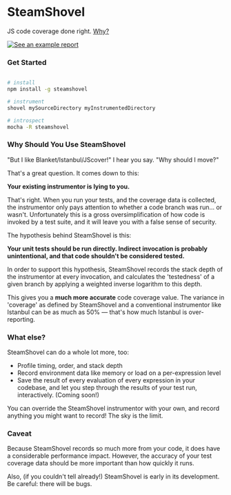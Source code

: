 SteamShovel
===========

JS code coverage done right. [Why?](#why)

[![See an example report](https://files.app.net/2h8pnciKv.png)](http://rawgithub.com/cgiffard/SteamShovel/master/report.html)

### Get Started

```sh

# install
npm install -g steamshovel

# instrument
shovel mySourceDirectory myInstrumentedDirectory

# introspect
mocha -R steamshovel

```

### Why Should You Use SteamShovel

"But I like Blanket/Istanbul/JScover!" I hear you say. "Why should I move?"

That's a great question. It comes down to this:

**Your existing instrumentor is lying to you.**

That's right. When you run your tests, and the coverage data is collected, the
instrumentor only pays attention to whether a code branch was run... or wasn't.
Unfortunately this is a gross oversimplification of how code is invoked by a
test suite, and it will leave you with a false sense of security.

The hypothesis behind SteamShovel is this:

**Your unit tests should be run directly. Indirect invocation is probably
unintentional, and that code shouldn't be considered tested.**

In order to support this hypothesis, SteamShovel records the stack depth of the
instrumentor at every invocation, and calculates the 'testedness' of a given
branch by applying a weighted inverse logarithm to this depth.

This gives you a **much more accurate** code coverage value. The variance in
'coverage' as defined by SteamShovel and a conventional instrumentor like
Istanbul can be as much as 50% — that's how much Istanbul is over-reporting.

### What else?

SteamShovel can do a whole lot more, too:

* Profile timing, order, and stack depth
* Record environment data like memory or load on a per-expression level
* Save the result of every evaluation of every expression in your codebase, and
  let you step through the results of your test run, interactively. (Coming
  soon!)

You can override the SteamShovel instrumentor with your own, and record anything
you might want to record! The sky is the limit.

### Caveat

Because SteamShovel records so much more from your code, it does have a
considerable performance impact. However, the accuracy of your test coverage
data should be more important than how quickly it runs.

Also, (if you couldn't tell already!) SteamShovel is early in its development.
Be careful: there will be bugs.